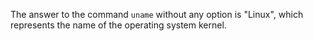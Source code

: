 The answer to the command `uname` without any option is "Linux", which represents the name of the operating system kernel.
